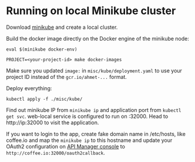 # Running on local Minikube cluster

Download [minikube](https://github.com/kubernetes/minikube/) and create a local
cluster.

Build the docker image directly on the Docker engine of the minikube node:

    eval $(minikube docker-env)

    PROJECT=<your-project-id> make docker-images

Make sure you updated `image:` in `misc/kube/deployment.yaml` to use your
project ID instead of the `gcr.io/ahmet-...` format.

Deploy everything:

    kubectl apply -f ./misc/kube/   

Find out minikube IP from `minikube ip` and application port from `kubectl get
svc`. web-local service is configured to run on :32000. Head to http://ip:32000
to visit the application.

If you want to login to the app, create fake domain name in /etc/hosts, like
coffee.io and map the `minikube ip` to this hostname and update your OAuth2
configuration on [API Manager console](https://console.cloud.google.com/apis/dashboard)
to `http://coffee.io:32000/oauth2callback`.
